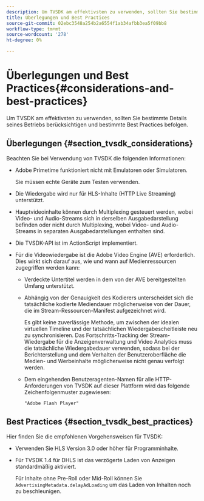 ```yaml
---
description: Um TVSDK am effektivsten zu verwenden, sollten Sie bestimmte Details seines Betriebs berücksichtigen und bestimmte Best Practices befolgen.
title: Überlegungen und Best Practices
source-git-commit: 02ebc3548a254b2a6554f1ab34afbb3ea5f09bb8
workflow-type: tm+mt
source-wordcount: '278'
ht-degree: 0%

---
```


# Überlegungen und Best Practices{#considerations-and-best-practices}

Um TVSDK am effektivsten zu verwenden, sollten Sie bestimmte Details seines Betriebs berücksichtigen und bestimmte Best Practices befolgen.

## Überlegungen {#section_tvsdk_considerations}

Beachten Sie bei Verwendung von TVSDK die folgenden Informationen:

* Adobe Primetime funktioniert nicht mit Emulatoren oder Simulatoren.

  Sie müssen echte Geräte zum Testen verwenden.
* Die Wiedergabe wird nur für HLS-Inhalte (HTTP Live Streaming) unterstützt.
* Hauptvideoinhalte können durch Multiplexing gesteuert werden, wobei Video- und Audio-Streams sich in derselben Ausgabedarstellung befinden oder nicht durch Multiplexing, wobei Video- und Audio-Streams in separaten Ausgabedarstellungen enthalten sind.
* Die TVSDK-API ist im ActionScript implementiert.
* Für die Videowiedergabe ist die Adobe Video Engine (AVE) erforderlich. Dies wirkt sich darauf aus, wie und wann auf Medienressourcen zugegriffen werden kann:

   * Verdeckte Untertitel werden in dem von der AVE bereitgestellten Umfang unterstützt.
   * Abhängig von der Genauigkeit des Kodierers unterscheidet sich die tatsächliche kodierte Mediendauer möglicherweise von der Dauer, die im Stream-Ressourcen-Manifest aufgezeichnet wird.

     Es gibt keine zuverlässige Methode, um zwischen der idealen virtuellen Timeline und der tatsächlichen Wiedergabescheitleiste neu zu synchronisieren. Das Fortschritts-Tracking der Stream-Wiedergabe für die Anzeigenverwaltung und Video Analytics muss die tatsächliche Wiedergabedauer verwenden, sodass bei der Berichterstellung und dem Verhalten der Benutzeroberfläche die Medien- und Werbeinhalte möglicherweise nicht genau verfolgt werden.
   * Dem eingehenden Benutzeragenten-Namen für alle HTTP-Anforderungen von TVSDK auf dieser Plattform wird das folgende Zeichenfolgenmuster zugewiesen:

     ```
     "Adobe Flash Player"
     ```

## Best Practices {#section_tvsdk_best_practices}

Hier finden Sie die empfohlenen Vorgehensweisen für TVSDK:

* Verwenden Sie HLS Version 3.0 oder höher für Programminhalte.
* Für TVSDK 1.4 für DHLS ist das verzögerte Laden von Anzeigen standardmäßig aktiviert.

  Für Inhalte ohne Pre-Roll oder Mid-Roll können Sie `AdvertisingMetadata.delayAdLoading` um das Laden von Inhalten noch zu beschleunigen.
